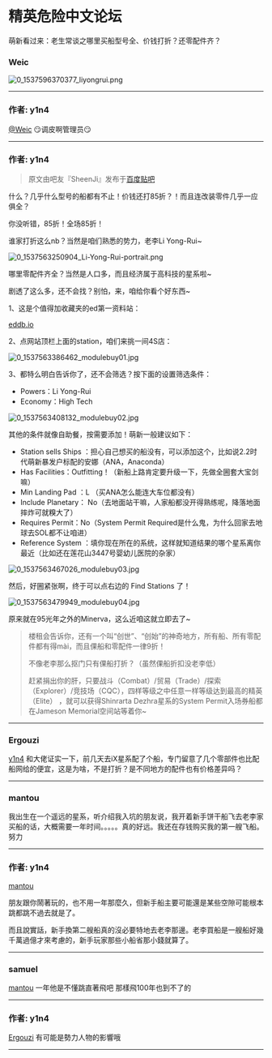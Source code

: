 




精英危险中文论坛
=========







 




萌新看过来：老生常谈之哪里买船型号全、价钱打折？还零配件齐？





### Weic



![0_1537596370377_liyongrui.png](https://cdn.elitedanger.cn/FnFXQUb1NSf4QDvnZ2DXdCUiHW8v)






---



### 作者: y1n4



[@Weic](http://127.0.0.1:4567/uid/1) :smirk:调皮啊管理员:smirk:






---



### 作者: y1n4




> 原文由吧友『SheenJi』发布于[百度贴吧](https://tieba.baidu.com/p/5078548779)
> 
> 


什么？几乎什么型号的船都有不止！价钱还打85折？！而且连改装零件几乎一应俱全？   
  

你没听错，85折！全场85折！   
  

谁家打折这么nb？当然是咱们熟悉的势力，老李Li Yong-Rui~   
  

![0_1537563250904_Li-Yong-Rui-portrait.png](https://cdn.elitedanger.cn/Frcj3stKtuY6Lct3tPsKh5LS3ey0)


哪里零配件齐全？当然是人口多，而且经济属于高科技的星系啦~


剧透了这么多，还不会找？别怕，来，咱给你看个好东西~


1、这是个值得加收藏夹的ed第一资料站：   
  

[eddb.io](http://eddb.io)


2、点网站顶栏上面的station，咱们来挑一间4S店：   
  

![0_1537563386462_modulebuy01.jpg](https://cdn.elitedanger.cn/FvnEIGQm091VLIKrSVyPbZkX1JPO)


3、都特么明白告诉你了，还不会筛选？按下面的设置筛选条件：


* Powers：Li Yong-Rui
* Economy：High Tech


![0_1537563408132_modulebuy02.jpg](https://cdn.elitedanger.cn/FnCIC_o2N89NYAPh8PzaYDHte-Vy)   
  

其他的条件就像自助餐，按需要添加！萌新一般建议如下：


* Station sells Ships ：担心自己想买的船没有，可以添加这个，比如说2.2时代萌新暴发户标配的安娜（ANA，Anaconda）
* Has Facilities：Outfitting！（新船上路肯定要升级一下，先做全圌套大宝剑嘛）
* Min Landing Pad ：L （买ANA怎么能连大车位都没有）
* Include Planetary： No（去地面站干嘛，人家船都没开得熟练呢，降落地面摔炸可就糗大了）
* Requires Permit：No（System Permit Required是什么鬼，为什么回家去地球去SOL都不让咱进）
* Reference System ：填你现在所在的系统，这样就知道结果的哪个星系离你最近（比如还在莲花山3447号婴幼儿医院的杂家）


![0_1537563467026_modulebuy03.jpg](https://cdn.elitedanger.cn/FpP8oNIpfiW0jhLhWO3iwRka5any)


然后，好圌紧张啊，终于可以点右边的 Find Stations 了！


![0_1537563479949_modulebuy04.jpg](https://cdn.elitedanger.cn/FnX_uv9EewTPEcU7ypeFL0zQzSFe)


原来就在95光年之外的Minerva，这么近咱这就立即去了~



> 楼租会告诉你，还有一个叫“创世”、“创始”的神奇地方，所有船、所有零配件都有得mài，而且倮船和零配件一律9折！   
>   
> 
> 不像老李那么抠门只有倮船打折？（虽然倮船折扣没老李低）   
>   
> 
> 赶紧捐出你的肝，只要战斗（Combat）/贸易（Trade）/探索（Explorer）/竞技场（CQC），四样等级之中任意一样等级达到最高的精英（Elite） ，就可以获得Shinrarta Dezhra星系的System Permit入场券船都在Jameson Memorial空间站等着你~
> 
> 






---



### Ergouzi



[y1n4](https://forum.elitedanger.cn/d/107/1) 和大佬证实一下，前几天去iX星系配了个船，专门留意了几个零部件也比配船网给的便宜，这是为啥，不是打折？是不同地方的配件也有价格差异吗？






---



### mantou



我出生在一个遥远的星系，听介绍我入坑的朋友说，我开着新手饼干船飞去老李家买船的话，大概需要一年时间。。。。。真的好远。我还在存钱购买我的第一艘飞船。努力






---



### 作者: y1n4



[mantou](https://forum.elitedanger.cn/d/107/4)   

朋友跟你鬧著玩的，也不用一年那麼久，但新手船主要可能還是某些空隙可能根本跳都跳不過去就是了。  

而且說實話，新手換第二艘船真的沒必要特地去老李那邊。老李買船是一艘船好幾千萬過億才來考慮的，新手玩家那些小船省那小錢就算了。






---



### samuel



[mantou](https://forum.elitedanger.cn/d/107/4) 一年他是不懂跳直著飛吧 那樣飛100年也到不了的






---



### 作者: y1n4



[Ergouzi](https://forum.elitedanger.cn/d/107/7) 有可能是勢力人物的影響哦






---










